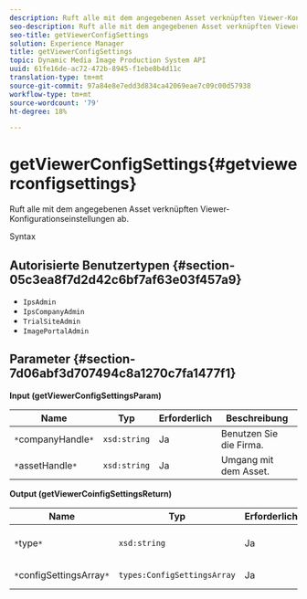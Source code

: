 ```yaml
---
description: Ruft alle mit dem angegebenen Asset verknüpften Viewer-Konfigurationseinstellungen ab.
seo-description: Ruft alle mit dem angegebenen Asset verknüpften Viewer-Konfigurationseinstellungen ab.
seo-title: getViewerConfigSettings
solution: Experience Manager
title: getViewerConfigSettings
topic: Dynamic Media Image Production System API
uuid: 61fe16de-ac72-472b-8945-f1ebe8b4d11c
translation-type: tm+mt
source-git-commit: 97a84e8e7edd3d834ca42069eae7c09c00d57938
workflow-type: tm+mt
source-wordcount: '79'
ht-degree: 18%

---
```



# getViewerConfigSettings{#getviewerconfigsettings}

Ruft alle mit dem angegebenen Asset verknüpften Viewer-Konfigurationseinstellungen ab.

Syntax

## Autorisierte Benutzertypen {#section-05c3ea8f7d2d42c6bf7af63e03f457a9}

* `IpsAdmin`
* `IpsCompanyAdmin`
* `TrialSiteAdmin`
* `ImagePortalAdmin`

## Parameter {#section-7d06abf3d707494c8a1270c7fa1477f1}

**Input (getViewerConfigSettingsParam)**

| Name | Typ | Erforderlich | Beschreibung |
|---|---|---|---|
| `*`companyHandle`*` | `xsd:string` | Ja | Benutzen Sie die Firma. |
| `*`assetHandle`*` | `xsd:string` | Ja | Umgang mit dem Asset. |

**Output (getViewerCoinfigSettingsReturn)**

| Name | Typ | Erforderlich | Beschreibung |
|---|---|---|---|
| `*`type`*` | `xsd:string` | Ja | Viewer-Typ, auf den die Konfigurationseinstellungen angewendet werden. |
| `*`configSettingsArray`*` | `types:ConfigSettingsArray` | Ja | Array von Viewer-Konfigurationseinstellungen. |

